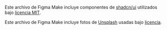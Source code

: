 Este archivo de Figma Make incluye componentes de [shadcn/ui](https://ui.shadcn.com/) utilizados bajo [licencia MIT](https://github.com/shadcn-ui/ui/blob/main/LICENSE.md).

Este archivo de Figma Make incluye fotos de [Unsplash](https://unsplash.com) usadas bajo [licencia](https://unsplash.com/license).
